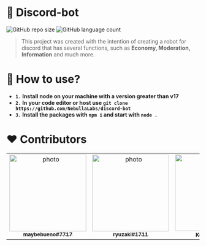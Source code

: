 # 🤖 Discord-bot 
![GitHub repo size](https://img.shields.io/github/repo-size/NebullaLabs/discord-bot?color=5865F2&logo=github&style=for-the-badge)
![GitHub language count](https://img.shields.io/github/languages/count/NebullaLabs/discord-bot?color=5865F2&logo=github&style=for-the-badge)
> This project was created with the intention of creating a robot for discord that has several functions, such as **Economy, Moderation, Information** and much more. 
# 🐧 How to use? 
- **`1.` Install node on your machine with a version greater than v17**
- **`2.` In your code editor or host use `git clone https://github.com/NebullaLabs/discord-bot`**
- **`3.` Install the packages with `npm i` and start with `node .`**
# ❤ Contributors

<table>
  <tr>
    <td align="center">
      <a href="#">
        <img src="https://cdn.discordapp.com/avatars/465859183250767882/5e2863c7e3722cd6f43db6bf46231fcf.png?size=2048" width="200px" alt="photo"/><br>
        <sub>
          <b>maybebueno#7717</b>
        </sub>
      </a>
    </td>
       <td align="center">
      <a href="#">
        <img src="https://cdn.discordapp.com/avatars/1059915193309737030/4ab53a1f3e15784421c6ddbbe859d6c0.png?size=2048" width="200px" alt="photo"/><br>
        <sub>
          <b>ryuzaki#1711</b>
        </sub>
      </a>
    </td>
       <td align="center">
      <a href="#">
        <img src="https://cdn.discordapp.com/avatars/522530122692165642/b93dab771cfdc887be7577f3a4fb7944.png?size=2048" width="200px" alt="photo"/><br>
        <sub>
          <b>Kenji 愛#3960</b>
        </sub>
      </a>
    </td>
       <td align="center">
      <a href="#">
        <img src="https://cdn.discordapp.com/avatars/506299442924879876/990591ca559a5c8df6ea27c19e7276ba.png?size=2048" width="200px" alt="photo"/><br>
        <sub>
          <b>SkeThur#4836</b>
        </sub>
      </a>
    </td>
   <tr>
<table>
